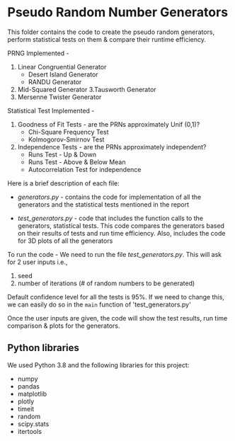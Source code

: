 # Pseudo Random Number Generators 

This folder contains the code to create the pseudo random generators, perform statistical tests on them & compare their runtime efficiency. 

PRNG Implemented - 
1. Linear Congruential Generator 
    - Desert Island Generator
    - RANDU Generator
2. Mid-Squared Generator
3.Tausworth Generator
4. Mersenne Twister Generator

Statistical Test Implemented -
1.	Goodness of Fit Tests -  are the PRNs approximately Unif (0,1)?
      - Chi-Square Frequency Test 
      - Kolmogorov-Smirnov Test 
2.	Independence Tests - are the PRNs approximately independent? 
    - Runs Test - Up & Down 
    - Runs Test - Above & Below Mean
    - Autocorrelation Test for independence
  
Here is a brief description of each file:

- *generators.py* - contains the code for implementation of all the generators and the statistical tests mentioned in the report
 
- *test_generators.py* - code that includes the function calls to the generators, statistical tests. This code compares the generators based on their results of tests 
and run time efficiency. Also, includes the code for 3D plots of all the generators

To run the code - 
We need to run the file *test_generators.py*. This will ask for 2 user inputs i.e., 
1. seed 
2. number of iterations (# of random numbers to be generated)

Default confidence level for all the tests is 95%. If we need to change this, we can easily do so in the `main` function of 'test_generators.py'

Once the user inputs are given, the code will show the test results, run time comparison & plots for the generators. 

## Python libraries
We used Python 3.8 and the following libraries for this project:
- numpy
- pandas
- matplotlib
- plotly
- timeit
- random 
- scipy.stats
- itertools
